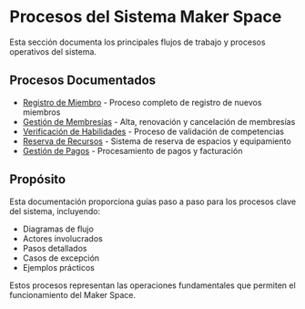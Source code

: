 # Procesos del Sistema Maker Space

Esta sección documenta los principales flujos de trabajo y procesos operativos del sistema.

## Procesos Documentados

- [Registro de Miembro](./registro-miembro.md) - Proceso completo de registro de nuevos miembros
- [Gestión de Membresías](./gestion-membresias.md) - Alta, renovación y cancelación de membresías
- [Verificación de Habilidades](./verificacion-habilidades.md) - Proceso de validación de competencias
- [Reserva de Recursos](./reserva-recursos.md) - Sistema de reserva de espacios y equipamiento
- [Gestión de Pagos](./gestion-pagos.md) - Procesamiento de pagos y facturación

## Propósito

Esta documentación proporciona guías paso a paso para los procesos clave del sistema, incluyendo:

- Diagramas de flujo
- Actores involucrados
- Pasos detallados
- Casos de excepción
- Ejemplos prácticos

Estos procesos representan las operaciones fundamentales que permiten el funcionamiento del Maker Space.
